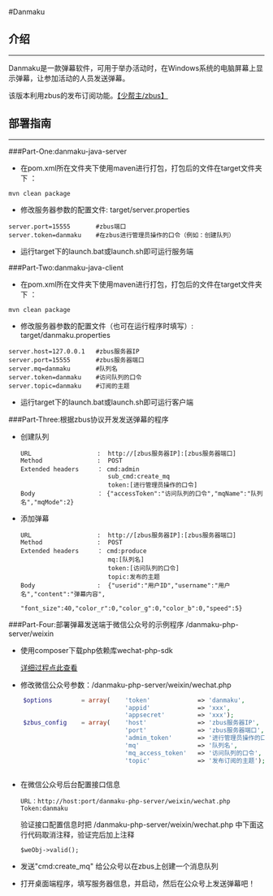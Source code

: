 #Danmaku
##  介绍
-------
Danmaku是一款弹幕软件，可用于举办活动时，在Windows系统的电脑屏幕上显示弹幕，让参加活动的人员发送弹幕。

该版本利用zbus的发布订阅功能。[【少帮主/zbus】](http://git.oschina.net/rushmore/zbus)
##  部署指南
-------
###Part-One:danmaku-java-server
* 在pom.xml所在文件夹下使用maven进行打包，打包后的文件在target文件夹下 ： 
```
mvn clean package
```
* 修改服务器参数的配置文件: target/server.properties
```
server.port=15555       #zbus端口
server.token=danmaku    #在zbus进行管理员操作的口令（例如：创建队列）
```
* 运行target下的launch.bat或launch.sh即可运行服务端

###Part-Two:danmaku-java-client
* 在pom.xml所在文件夹下使用maven进行打包，打包后的文件在target文件夹下 ： 
```
mvn clean package
```
* 修改服务器参数的配置文件（也可在运行程序时填写）: target/danmaku.properties
```
server.host=127.0.0.1   #zbus服务器IP
server.port=15555       #zbus服务器端口
server.mq=danmaku       #队列名
server.token=danmaku    #访问队列的口令
server.topic=danmaku    #订阅的主题
```
* 运行target下的launch.bat或launch.sh即可运行客户端

###Part-Three:根据zbus协议开发发送弹幕的程序

*   创建队列

        URL                  :  http://[zbus服务器IP]:[zbus服务器端口]
        Method               :  POST
        Extended headers     ： cmd:admin
                                sub_cmd:create_mq
                                token:[进行管理员操作的口令]
        Body                 ： {"accessToken":"访问队列的口令","mqName":"队列名","mqMode":2}
        
*   添加弹幕 

        URL                  :  http://[zbus服务器IP]:[zbus服务器端口]
        Method               :  POST
        Extended headers     ： cmd:produce
                                mq:[队列名]
                                token:[访问队列的口令]
                                topic:发布的主题
        Body                 :  {"userid":"用户ID","username":"用户名","content":"弹幕内容",
                                "font_size":40,"color_r":0,"color_g":0,"color_b":0,"speed":5}

###Part-Four:部署弹幕发送端于微信公众号的示例程序 /danmaku-php-server/weixin
*   使用composer下载php依赖库wechat-php-sdk
   
    [详细过程点此查看](https://github.com/meso5533/Danmaku/tree/master/danmaku-php-server/weixin)
*   修改微信公众号参数：/danmaku-php-server/weixin/wechat.php
```php
    $options        = array(    'token'             => 'danmaku',
                                'appid'             => 'xxx',
                                'appsecret'         => 'xxx');
    $zbus_config    = array(    'host'              => 'zbus服务器IP',
                                'port'              => 'zbus服务器端口',
                                'admin_token'       => '进行管理员操作的口令',
                                'mq'                => '队列名',
                                'mq_access_token'   => '访问队列的口令',
                                'topic'             => '发布订阅的主题');
    
```
*   在微信公众号后台配置接口信息
        
        URL：http://host:port/danmaku-php-server/weixin/wechat.php
        Token:danmaku
    验证接口配置信息时把 /danmaku-php-server/weixin/wechat.php 中下面这行代码取消注释，验证完后加上注释
        
        $weObj->valid();
*   发送"cmd:create_mq" 给公众号以在zbus上创建一个消息队列
*   打开桌面端程序，填写服务器信息，并启动，然后在公众号上发送弹幕吧！
